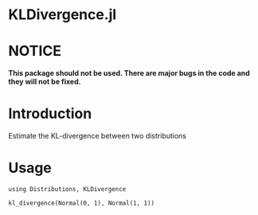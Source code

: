 KLDivergence.jl
===============

# NOTICE

**This package should not be used. There are major bugs in the code and they will not be fixed.**

# Introduction

Estimate the KL-divergence between two distributions

# Usage

    using Distributions, KLDivergence

    kl_divergence(Normal(0, 1), Normal(1, 1))
